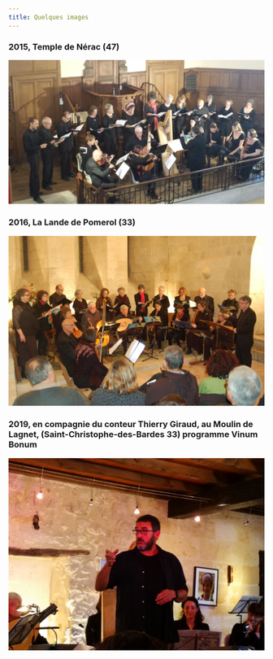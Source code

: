 ```yaml
---
title: Quelques images
---
```

### 2015, Temple de Nérac (47)

![2015, Temple de Nérac](https://github.com/ensembleapertura/test-website-repo-3796/blob/main/images/2015-05-31-Apertura-Nerac25.jpg?raw=true)

### 2016, La Lande de Pomerol (33)

![2016-La Lande de Pomerol](https://github.com/ensembleapertura/test-website-repo-3796/blob/main/images/2016-03-lalandedePomerol4.jpg?raw=true)

### 2019, en compagnie du conteur Thierry Giraud,  au Moulin de Lagnet, (Saint-Christophe-des-Bardes 33) programme Vinum Bonum

![2019, Moulin de Lagnet, Thierry Giraud](https://github.com/ensembleapertura/test-website-repo-3796/blob/main/images/2019-05-04-apertura-vinumBonum-MdL-035.jpg?raw=true)